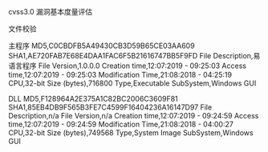 cvss3.0 漏洞基本度量评估

文件校验

主程序
MD5,C0CBDFB5A49430CB3D59B65CE03AA609
SHA1,AE720FAB7E68E4DAA1FAC6F5B21616747BB5F9FD
File Description,易语言程序
File Version,1.0.0.0
Creation time,12:07:2019 - 09:25:03
Access time,12:07:2019 - 09:25:03
Modification Time,21:08:2018 - 04:25:19
CPU,32-bit
Size (bytes),716800
Type,Executable
SubSystem,Windows GUI


DLL
MD5,F128964A2E375A1C82BC2006C3609F81
SHA1,85EB4DB9F565B3FE7C4599F16404236A16147D97
File Description,n/a
File Version,n/a
Creation time,12:07:2019 - 09:24:59
Access time,12:07:2019 - 09:24:59
Modification Time,21:08:2018 - 04:00:27
CPU,32-bit
Size (bytes),749568
Type,System Image
SubSystem,Windows GUI



